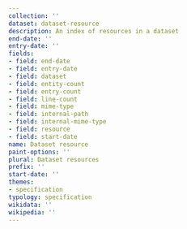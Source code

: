 ```yaml
---
collection: ''
dataset: dataset-resource
description: An index of resources in a dataset
end-date: ''
entry-date: ''
fields:
- field: end-date
- field: entry-date
- field: dataset
- field: entity-count
- field: entry-count
- field: line-count
- field: mime-type
- field: internal-path
- field: internal-mime-type
- field: resource
- field: start-date
name: Dataset resource
paint-options: ''
plural: Dataset resources
prefix: ''
start-date: ''
themes:
- specification
typology: specification
wikidata: ''
wikipedia: ''
---
```

